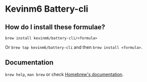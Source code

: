 # Kevinm6 Battery-cli

## How do I install these formulae?

`brew install kevinm6/battery-cli/<formula>`

Or `brew tap kevinm6/battery-cli` and then `brew install <formula>`.

## Documentation

`brew help`, `man brew` or check [Homebrew's documentation](https://docs.brew.sh).
